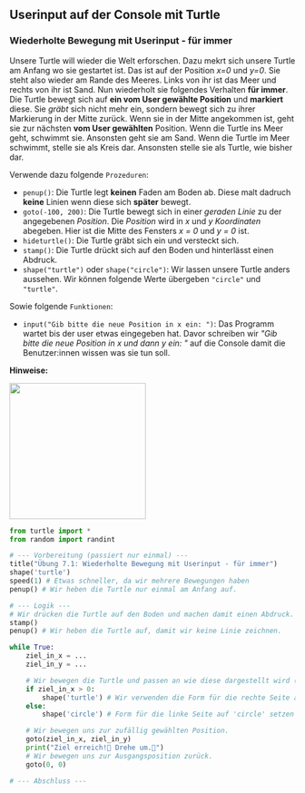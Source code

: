 ## Userinput auf der Console mit Turtle
### Wiederholte Bewegung mit Userinput - für immer
Unsere Turtle will wieder die Welt erforschen. Dazu mekrt sich unsere Turtle am Anfang wo sie gestartet ist. Das ist auf der Position *x=0* und *y=0*. Sie steht also wieder am Rande des Meeres. Links von ihr ist das Meer und rechts von ihr ist Sand. Nun wiederholt sie folgendes Verhalten **für immer**. Die Turtle bewegt sich auf **ein vom User gewählte Position** und **markiert** diese. Sie *gräbt* sich nicht mehr ein, sondern bewegt sich zu ihrer Markierung in der Mitte zurück. Wenn sie in der Mitte angekommen ist, geht sie zur nächsten **vom User gewählten** Position. Wenn die Turtle ins Meer geht, schwimmt sie. Ansonsten geht sie am Sand. Wenn die Turtle im Meer schwimmt, stelle sie als Kreis dar. Ansonsten stelle sie als Turtle, wie bisher dar. 

Verwende dazu folgende ``Prozeduren``:
* ``penup()``: Die Turtle legt **keinen** Faden am Boden ab. Diese malt dadruch **keine** Linien wenn diese sich **später** bewegt.
* ``goto(-100, 200)``: Die Turtle bewegt sich in einer *geraden Linie* zu der angegebenen *Position*. Die *Position* wird in *x* und *y* *Koordinaten* abegeben. Hier ist die Mitte des Fensters *x = 0* und *y = 0* ist.
* ``hideturtle()``: Die Turtle gräbt sich ein und versteckt sich.
* ``stamp()``: Die Turtle drückt sich auf den Boden und hinterlässt einen Abdruck.
* ``shape("turtle")`` oder ``shape("circle")``: Wir lassen unsere Turtle anders aussehen. Wir können folgende Werte übergeben ``"circle"`` und ``"turtle"``. 

Sowie folgende ``Funktionen``:
* ``input("Gib bitte die neue Position in x ein: ")``: Das Programm wartet bis der user etwas eingegeben hat. Davor schreiben wir *"Gib bitte die neue Position in x und dann y ein: "* auf die Console damit die Benutzer:innen wissen was sie tun soll.

**Hinweise:**
<div style="text-align: left;">
    <img style="" height="240" width="240" src="../images/7.1.1.gif">
</div>

```python
from turtle import *
from random import randint

# --- Vorbereitung (passiert nur einmal) ---
title("Übung 7.1: Wiederholte Bewegung mit Userinput - für immer")
shape('turtle')
speed(1) # Etwas schneller, da wir mehrere Bewegungen haben
penup() # Wir heben die Turtle nur einmal am Anfang auf.

# --- Logik ---
# Wir drücken die Turtle auf den Boden und machen damit einen Abdruck. Dadruch merkt sie sich wo sie gestartet ist.
stamp() 
penup() # Wir heben die Turtle auf, damit wir keine Linie zeichnen.

while True:
    ziel_in_x = ...
    ziel_in_y = ...

    # Wir bewegen die Turtle und passen an wie diese dargestellt wird (Kreis oder Turtle). 
    if ziel_in_x > 0:
        shape('turtle') # Wir verwenden die Form für die rechte Seite auf 'turtle' setzen
    else:
        shape('circle') # Form für die linke Seite auf 'circle' setzen

    # Wir bewegen uns zur zufällig gewählten Position.
    goto(ziel_in_x, ziel_in_y)
    print("Ziel erreich!🏁 Drehe um.🔁")
    # Wir bewegen uns zur Ausgangsposition zurück.
    goto(0, 0)

# --- Abschluss ---
```